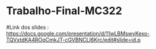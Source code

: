 # Trabalho-Final-MC322
#Link dos slides : https://docs.google.com/presentation/d/11wLBMswyKexo-TQVxtdKA4ROqCmkJT-cGVBNCLI6Krc/edit#slide=id.p
